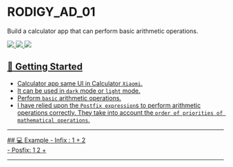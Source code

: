 # RODIGY_AD_01
Build a calculator app that can perform basic arithmetic operations.
<div align="start">
     <a href="https://api.visitorbadge.io/api/visitors?path=ChatterBox-AI-App&label=People%20who%20visited%20this%20page&countColor=%23263759" target="_blank">
        <img src="https://api.visitorbadge.io/api/visitors?path=ChatterBox-AI-App&label=People%20who%20visited%20this%20page&countColor=%23263759" target="_blank" />
    </a>
    <a href="https://www.linkedin.com/in/soliman-mahmoud-2a844125b/" target="_blank">
        <img src="https://img.shields.io/badge/LinkedIn-0077B5?style=for-the-badge&logo=linkedin&logoColor=white" target="_blank" />
    </a>
  <a href="mailto:soliiimahmoud70@gmail.com">
    <img src="https://img.shields.io/badge/Gmail-333333?style=for-the-badge&logo=gmail&logoColor=red" />
</div>

## 🚀 Getting Started

- Calculator app same UI in Calculator `Xiaomi`. 
- It can be used in `dark` mode or `light` mode. 
- Perform `basic` arithmetic operations. 
- I have relied upon the `Postfix expression`s to perform arithmetic operations correctly. They take into account the `order of priorities of mathematical operations`.
<hr>
## 💻 Example
- Infix : 1 + 2
<br>
- Posfix: 1 2 +
<hr>
